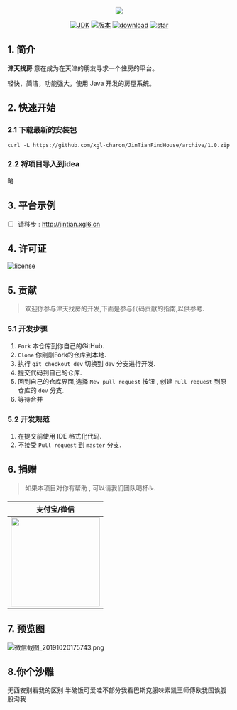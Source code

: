 <p align="center">
<a href="https://github.com/xgl-charon/JinTianFindHouse" target="_blank">
	<img src="https://i.loli.net/2019/10/20/rLdXWc6nqiQx4pK.png" width=""/>
</a>
</p>

<p align="center">
  <a href="https://www.java.com/zh_CN/"><img src="https://img.shields.io/badge/JDK-1.8-yellow.svg" alt="JDK"></a>
  <a href="https://github.com/xgl-charon/JinTianFindHouse/releases"><img src="https://img.shields.io/github/v/release/xgl-charon/JinTianFindHouse" alt="版本"></a>
  <a href="#"><img src="https://img.shields.io/github/last-commit/xgl-charon/JinTianFindHouse" alt="download"></a>
  <a href="#"><img src="https://img.shields.io/github/stars/xgl-charon/JinTianFindHouse?style=social" alt="star"></a>

## 1. 简介

**津天找房** 意在成为在天津的朋友寻求一个住房的平台。

轻快，简洁，功能强大，使用 Java 开发的房屋系统。



## 2. 快速开始

### 2.1 下载最新的安装包

```
curl -L https://github.com/xgl-charon/JinTianFindHouse/archive/1.0.zip
```

### 2.2 将项目导入到idea

略

## 3. 平台示例

- [ ] 请移步 : http://jintian.xgl6.cn

## 4. 许可证

[![license](https://img.shields.io/github/license/xgl-charon/JinTianFindHouse)](https://github.com/xgl-charon/JinTianFindHouse/blob/master/LICENSE)

## 5. 贡献

> 欢迎你参与津天找房的开发,下面是参与代码贡献的指南,以供参考.

### 5.1 开发步骤

1. `Fork` 本仓库到你自己的GitHub.
2. `Clone`  你刚刚Fork的仓库到本地.
3. 执行  `git checkout dev`  切换到 `dev` 分支进行开发.
4. 提交代码到自己的仓库.
5. 回到自己的仓库界面,选择 ` New pull request ` 按钮 , 创建 ` Pull request ` 到原仓库的 `dev` 分支.
6. 等待合并

### 5.2 开发规范

1. 在提交前使用 IDE 格式化代码.
2. 不接受 ` Pull request ` 到 `master` 分支.

## 6. 捐赠

> 如果本项目对你有帮助 , 可以请我们团队喝杯☕️.

| 支付宝/微信                                                  |
| ------------------------------------------------------------ |
| <img src="http://blogdown.xgl6.top/xglpay.png" width="200"/> |

## 7. 预览图

![微信截图_20191020175743.png](https://i.loli.net/2019/10/20/SdnvGTQwezAU3ku.png)
## 8.你个沙雕
无西安别看我的区别 半碗饭可爱哇不部分我看巴斯克服味素凯王师傅欧我国诶腹股沟我